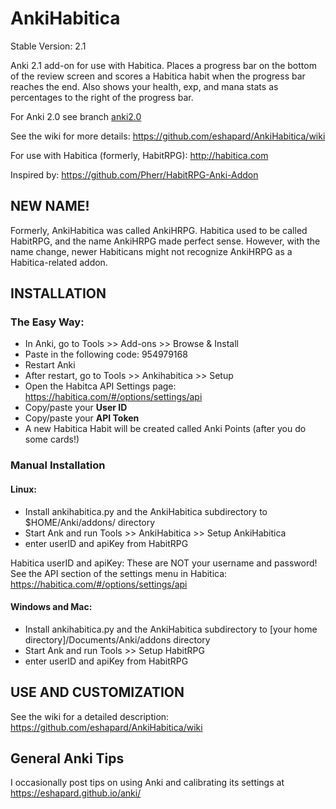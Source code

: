 # AnkiHabitica

Stable Version: 2.1

Anki 2.1 add-on for use with Habitica. Places a progress bar on the bottom of the review screen and scores a Habitica habit when the progress bar reaches the end. Also shows your health, exp, and mana stats as percentages to the right of the progress bar.

For Anki 2.0 see branch [anki2.0](https://github.com/eshapard/AnkiHabitica/tree/anki2.0)

See the wiki for more details: https://github.com/eshapard/AnkiHabitica/wiki

For use with Habitica (formerly, HabitRPG): http://habitica.com

Inspired by: https://github.com/Pherr/HabitRPG-Anki-Addon

## NEW NAME!
Formerly, AnkiHabitica was called AnkiHRPG. Habitica used to be called HabitRPG, and the name AnkiHRPG made perfect sense. However, with the name change, newer Habiticans might not recognize AnkiHRPG as a Habitica-related addon.

## INSTALLATION

### The Easy Way:

* In Anki, go to Tools >> Add-ons >> Browse & Install
* Paste in the following code: 954979168
* Restart Anki
* After restart, go to Tools >> Ankihabitica >> Setup
* Open the Habitca API Settings page: https://habitica.com/#/options/settings/api
* Copy/paste your **User ID**
* Copy/paste your **API Token**
* A new Habitica Habit will be created called Anki Points (after you do some cards!)

### Manual Installation

#### Linux:

* Install ankihabitica.py and the AnkiHabitica subdirectory to $HOME/Anki/addons/ directory
* Start Ank and run Tools >> AnkiHabitica >> Setup AnkiHabitica
 * enter userID and apiKey from HabitRPG

Habitica userID and apiKey: These are NOT your username and password! See the API section of the settings menu in Habitica: https://habitica.com/#/options/settings/api


#### Windows and Mac:

* Install ankihabitica.py and the AnkiHabitica subdirectory to [your home directory]/Documents/Anki/addons directory
* Start Ank and run Tools >> Setup HabitRPG
 * enter userID and apiKey from HabitRPG

## USE AND CUSTOMIZATION

See the wiki for a detailed description: https://github.com/eshapard/AnkiHabitica/wiki

## General Anki Tips

I occasionally post tips on using Anki and calibrating its settings at https://eshapard.github.io/anki/
